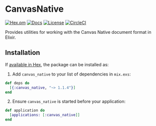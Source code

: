 # CanvasNative

[![Hex.pm](https://img.shields.io/hexpm/v/canvas_native.svg?maxAge=2592000)](https://hex.pm/packages/canvas_native)
[![Docs](https://img.shields.io/badge/api-docs-yellow.svg?maxAge=2592000)](https://hexdocs.pm/canvas_native)
[![License](https://img.shields.io/github/license/usecanvas/canvas-native-ex.svg?maxAge=2592000)](https://github.com/usecanvas/canvas-native-ex/blob/master/LICENSE.md)
[![CircleCI](https://img.shields.io/circleci/project/usecanvas/canvas-native-ex.svg?maxAge=2592000)](https://circleci.com/gh/usecanvas/canvas-native-ex)

Provides utilities for working with the Canvas Native document format in Elixir.

## Installation

If [available in Hex](https://hex.pm/docs/publish), the package can be installed as:

1. Add `canvas_native` to your list of dependencies in `mix.exs`:

```elixir
def deps do
  [{:canvas_native, "~> 1.1.4"}]
end
```

2. Ensure `canvas_native` is started before your application:

```elixir
def application do
  [applications: [:canvas_native]]
end
```
